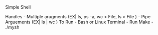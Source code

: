 Simple Shell

Handles
	- Multiple arugments (EX| ls, ps -a, wc < File, ls > File )
	- Pipe Arguements (EX|   ls | wc )
To Run
	- Bash or Linux Terminal
	- Run Make
	- ./mysh